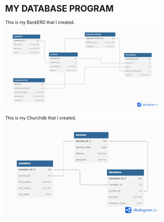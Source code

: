 # MY DATABASE PROGRAM
This is my BankERD that I created.
![This is my BankERD](BankERD.png)
 
 This is my Churchdb that I created.
 ![This is my Churchdb](Churchdb.png)
